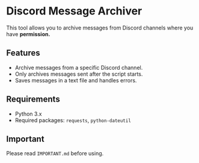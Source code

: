 # Discord Message Archiver
This tool allows you to archive messages from Discord channels where you have **permission.**

## Features
- Archive messages from a specific Discord channel.
- Only archives messages sent after the script starts.
- Saves messages in a text file and handles errors.

## Requirements
- Python 3.x
- Required packages: `requests`, `python-dateutil`

## Important
Please read `IMPORTANT.md` before using.
